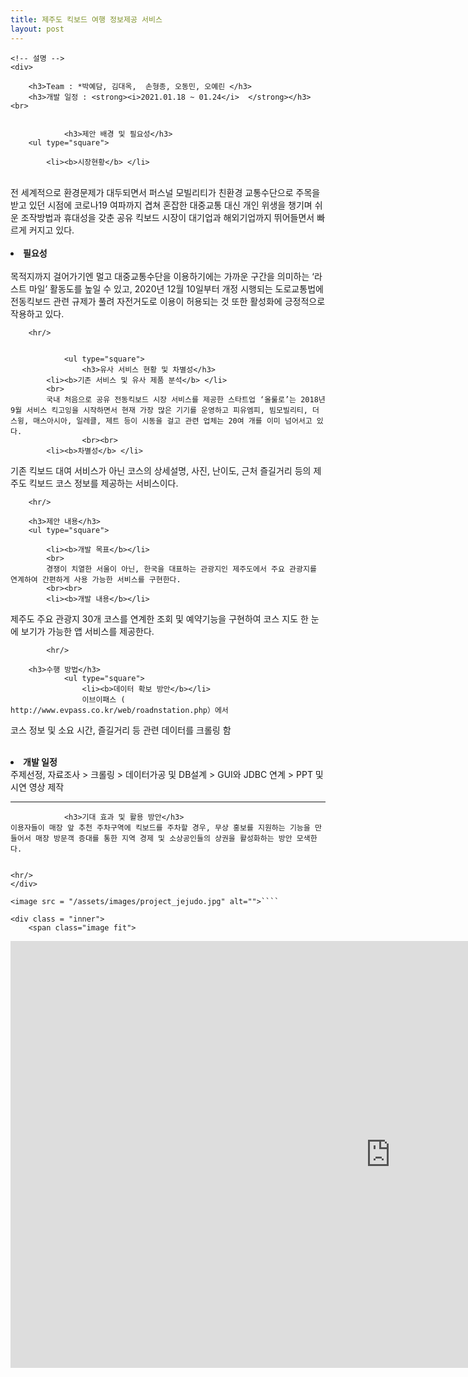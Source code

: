 ```yaml
---
title: 제주도 킥보드 여행 정보제공 서비스
layout: post
---
```


<!-- Main -->
<div id="main09">

	<!-- 설명 -->
	<div>
		
		<h3>Team : *박예담, 김대옥,  손형종, 오동민, 오예린 </h3>
		<h3>개발 일정 : <strong><i>2021.01.18 ~ 01.24</i>  </strong></h3>
	<br>
		
		
				<h3>제안 배경 및 필요성</h3>
		<ul type="square">
			
			<li><b>시장현황</b> </li>
<br>
			전 세계적으로 환경문제가 대두되면서 퍼스널 모빌리티가 친환경 교통수단으로 주목을 받고 있던 시점에 코로나19 여파까지 겹쳐 혼잡한 대중교통 대신 개인 위생을 챙기며 쉬운 조작방법과 휴대성을 갖춘 공유 킥보드 시장이 대기업과 해외기업까지 뛰어들면서 빠르게 커지고 있다.
			<br><br>
			<li><b>필요성</b> </li>
			<br>
 목적지까지 걸어가기엔 멀고 대중교통수단을 이용하기에는 가까운 구간을 의미하는 ‘라스트 마일’ 활동도를 높일 수 있고, 2020년 12월 10일부터 개정 시행되는 도로교통법에 전동킥보드 관련 규제가 풀려 자전거도로 이용이 허용되는 것 또한 활성화에 긍정적으로 작용하고 있다.
		</ul>
		
		<hr/>
		
		
				<ul type="square">
					<h3>유사 서비스 현황 및 차별성</h3>
			<li><b>기존 서비스 및 유사 제품 분석</b> </li>
			<br>
			국내 처음으로 공유 전동킥보드 시장 서비스를 제공한 스타트업 ‘올룰로’는 2018년 9월 서비스 킥고잉을 시작하면서 현재 가장 많은 기기를 운영하고 피유엠피, 빔모빌리티, 더스윙, 매스아시아, 일레클, 제트 등이 시동을 걸고 관련 업체는 20여 개를 이미 넘어서고 있다.
					<br><br>
			<li><b>차별성</b> </li>
 기존 킥보드 대여 서비스가 아닌 코스의 상세설명, 사진, 난이도, 근처 즐길거리 등의 제주도 킥보드 코스 정보를 제공하는 서비스이다.
		</ul>
		
		<hr/>
			
		<h3>제안 내용</h3>
		<ul type="square">
			
			<li><b>개발 목표</b></li>
			<br>
			경쟁이 치열한 서울이 아닌, 한국을 대표하는 관광지인 제주도에서 주요 관광지를 연계하여 간편하게 사용 가능한 서비스를 구현한다.
			<br><br>
			<li><b>개발 내용</b></li>
제주도 주요 관광지 30개 코스를 연계한 조회 및 예약기능을 구현하여
  코스 지도 한 눈에 보기가 가능한 앱 서비스를 제공한다.
		</ul>

		
			<hr/>
		
		<h3>수행 방법</h3>
				<ul type="square">
					<li><b>데이터 확보 방안</b></li>
					이브이패스 ( http://www.evpass.co.kr/web/roadnstation.php）에서
  코스 정보 및 소요 시간, 즐길거리 등 관련 데이터를 크롤링 함 
					<br><br>
					<li><b>개발 일정</b></li>
					주제선정, 자료조사 > 크롤링 > 데이터가공 및 DB설계 > GUI와 JDBC 연계 > PPT 및 시연 영상 제작 
		</ul>
			<hr/>
		
				<h3>기대 효과 및 활용 방안</h3>
	이용자들이 매장 앞 추천 주차구역에 킥보드를 주차할 경우, 무상 홍보를 지원하는 기능을 만들어서 매장 방문객 증대를 통한 지역 경제 및 소상공인들의 상권을 활성화하는 방안 모색한다.
		
			
	<hr/>	
	</div>
	
	
	
	
<!-- Image -->
	<image src = "/assets/images/project_jejudo.jpg" alt="">````


																							
<!--video-->
	<div class = "inner">
		<span class="image fit">
<iframe  width="1215" height="683" src="https://youtube.com/embed/SX7K64Tc3dY" frameborder="0" allow="accelerometer; autoplay; encrypted-media; gyroscope; picture-in-picture" allowfullscreen></iframe>
			</span>								
	</div>
